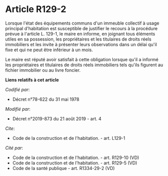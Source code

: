 # Article R129-2

Lorsque l'état des équipements communs d'un immeuble collectif à usage principal d'habitation est susceptible de justifier le
recours à la procédure prévue à l'article L. 129-1, le maire en informe, en joignant tous éléments utiles en sa possession,
les propriétaires et les titulaires de droits réels immobiliers et les invite à présenter leurs observations dans un délai
qu'il fixe et qui ne peut être inférieur à un mois. 

Le maire est réputé avoir satisfait à cette obligation lorsque qu'il a informé les propriétaires et titulaires de droits
réels immobiliers tels qu'ils figurent au fichier immobilier ou au livre foncier.

**Liens relatifs à cet article**

_Codifié par_:

  - Décret n°78-622 du 31 mai 1978

_Modifié par_:

  - Décret n°2019-873 du 21 août 2019 - art. 4

_Cite_:

  - Code de la construction et de l'habitation. - art. L129-1

_Cité par_:

  - Code de la construction et de l'habitation. - art. R129-10 (VD)
  - Code de la construction et de l'habitation. - art. R129-5 (VD)
  - Code de la santé publique - art. R1334-29-2 (VD)

